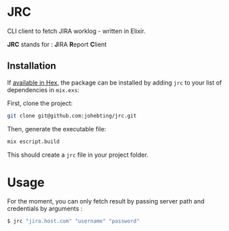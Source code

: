 # JRC

CLI client to fetch JIRA worklog - written in Elixir.

**JRC** stands for : **J**IRA **R**eport **C**lient

## Installation

If [available in Hex](https://hex.pm/docs/publish), the package can be installed
by adding `jrc` to your list of dependencies in `mix.exs`:

First, clone the project:
```bash
git clone git@github.com:johebting/jrc.git
```

Then, generate the executable file:

```bash
mix escript.build
```

This should create a `jrc` file in your project folder.

# Usage

For the moment, you can only fetch result by passing server path and credentials by arguments :
```bash
$ jrc "jira.host.com" "username" "password"
```